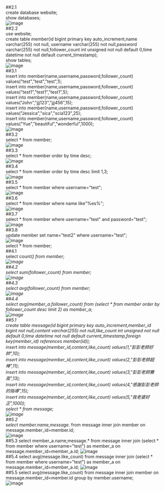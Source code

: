 ##2.1  
create database website;  
show databases;  
![image](picture/2.1.png)  
##2.2  
use website;  
create table member(id bigint primary key auto_increment,name varchar(255) not null, username varchar(255) not null,password varchar(255) not null,follower_count int unsigned not null default 0,time datetime not null default current_timestamp);  
show tables;  
![image](picture/2.2.png)   
##3.1  
insert into member(name,username,password,follower_count) values("test","test","test",1);  
insert into member(name,username,password,follower_count) values("test1","test1","test1",5);  
insert into member(name,username,password,follower_count) values("John","jjj123","jjj456",15);  
insert into member(name,username,password,follower_count) values("Jessica","sica","scia123",25);  
insert into member(name,username,password,follower_count) values("Yue","beautiful","wonderful",1000);  
![image](picture/3.1.png)   
##3.2  
select * from member;  
![image](picture/3.2.png)   
##3.3  
select * from member order by time desc;  
![image](picture/3.3.png)   
##3.4  
select * from member order by time desc limit 1,3;  
![image](picture/3.4.png)   
##3.5  
select * from member where username="test";  
![image](picture/3.5.png)  
##3.6  
select * from member where name like"%es%";  
![image](picture/3.6.png)  
##3.7  
select * from member where username="test" and password="test";  
![image](picture/3.7.png)  
##3.8  
update member set name="test2" where username="test";  
![image](picture/3.8.png)  
select * from member;  
##4.1  
select count(*) from member;  
![image](picture/4.1.png)  
##4.2  
select sum(follower_count) from member;  
![image](picture/4.2.png)  
##4.3  
select avg(follower_count) from member;  
![image](picture/4.3.png)  
##4.4  
select avg(member_a.follower_count) from (select * from member order by follower_count desc limit 2) as member_a;  
![image](picture/4.4.png)  
##5.1  
create table message(id bigint primary key auto_increment,member_id bigint not null,content varchar(255) not null,like_count int unsigned not null default 0,time datetime not null default current_timestamp,foreign key(member_id) references member(id));  
insert into message(member_id,content,like_count) values(1,"彭彭老師好帥",10);  
insert into message(member_id,content,like_count) values(2,"彭彭老師超棒",11);  
insert into message(member_id,content,like_count) values(3,"彭彭老師賽高",13);  
insert into message(member_id,content,like_count) values(4,"感謝彭彭老師的指導",15);  
insert into message(member_id,content,like_count) values(5,"我老婆好正",1000);  
select * from message;  
![image](picture/5.1.png)  
##5.2  
select member.name,message.* from message inner join member on message.member_id=member.id;  
![image](picture/5.2.png)  
##5.3
select member_a.name,message.* from message inner join (select * from member where username="test") as member_a on message.member_id=member_a.id; 
![image](picture/5.3.png)  
##5.4
select avg(message.like_count) from message inner join (select * from member where username="test") as member_a on message.member_id=member_a.id;
![image](picture/5.4.png)  
##5.5
select avg(message.like_count) from message inner join member on message.member_id=member.id group by member.username;  
![image](picture/5.5.png)  
